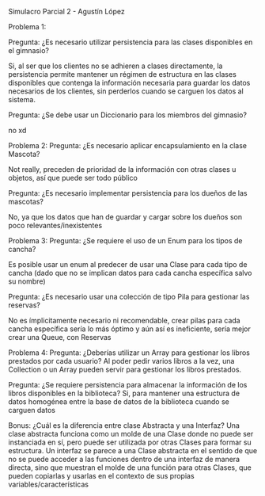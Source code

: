 Simulacro Parcial 2 - Agustín López

Problema 1:

Pregunta: ¿Es necesario utilizar persistencia para las clases disponibles en el gimnasio?

Si, al ser que los clientes no se adhieren a clases directamente, la persistencia permite mantener un 
régimen de estructura en las clases disponibles que contenga la información necesaria para guardar los datos
necesarios de los clientes, sin perderlos cuando se carguen los datos al sistema.

Pregunta: ¿Se debe usar un Diccionario para los miembros del gimnasio?

no xd


Problema 2:
Pregunta: ¿Es necesario aplicar encapsulamiento en la clase Mascota?

Not really, preceden de prioridad de la información con otras clases u objetos, así que puede ser todo público

Pregunta: ¿Es necesario implementar persistencia para los dueños de las mascotas?

No, ya que los datos que han de guardar y cargar sobre los dueños son poco relevantes/inexistentes


Problema 3:
Pregunta: ¿Se requiere el uso de un Enum para los tipos de cancha?

Es posible usar un enum al predecer de usar una Clase para cada tipo de cancha (dado que no se implican datos para cada
cancha específica salvo su nombre)

Pregunta: ¿Es necesario usar una colección de tipo Pila para gestionar las reservas?

No es ímplicitamente necesario ni recomendable, crear pilas para cada cancha específica sería lo más óptimo y aún así
es ineficiente, sería mejor crear una Queue, con Reservas

Problema 4:
Pregunta: ¿Deberías utilizar un Array para gestionar los libros prestados por cada usuario?
Al poder pedir varios libros a la vez, una Collection o un Array pueden servir para gestionar los libros prestados.

Pregunta: ¿Se requiere persistencia para almacenar la información de los libros disponibles en la biblioteca?
Si, para mantener una estructura de datos homogénea entre la base de datos de la biblioteca cuando se carguen datos

Bonus:
¿Cuál es la diferencia entre clase Abstracta y una Interfaz?
Una clase abstracta funciona como un molde de una Clase donde no puede ser instanciada en sí, pero puede ser utilizada por
otras Clases para formar su estructura. Un interfaz se parece a una Clase abstracta en el sentido de que no se puede acceder
a las funciones dentro de una interfaz de manera directa, sino que muestran el molde de una función para otras Clases, 
que pueden copiarlas y usarlas en el contexto de sus propias variables/características
